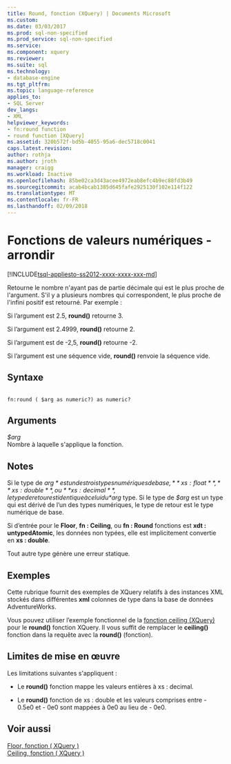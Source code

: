 ```yaml
---
title: Round, fonction (XQuery) | Documents Microsoft
ms.custom: 
ms.date: 03/03/2017
ms.prod: sql-non-specified
ms.prod_service: sql-non-specified
ms.service: 
ms.component: xquery
ms.reviewer: 
ms.suite: sql
ms.technology:
- database-engine
ms.tgt_pltfrm: 
ms.topic: language-reference
applies_to:
- SQL Server
dev_langs:
- XML
helpviewer_keywords:
- fn:round function
- round function [XQuery]
ms.assetid: 320b572f-bd5b-4055-95a6-dec5718c0041
caps.latest.revision: 
author: rothja
ms.author: jroth
manager: craigg
ms.workload: Inactive
ms.openlocfilehash: 85be02ca3d43acee4972eab8efc4b9ec88fd3b49
ms.sourcegitcommit: acab4bcab1385d645fafe2925130f102e114f122
ms.translationtype: MT
ms.contentlocale: fr-FR
ms.lasthandoff: 02/09/2018
---
```

# <a name="numeric-values-functions---round"></a>Fonctions de valeurs numériques - arrondir
[!INCLUDE[tsql-appliesto-ss2012-xxxx-xxxx-xxx-md](../includes/tsql-appliesto-ss2012-xxxx-xxxx-xxx-md.md)]

  Retourne le nombre n'ayant pas de partie décimale qui est le plus proche de l'argument. S'il y a plusieurs nombres qui correspondent, le plus proche de l'infini positif est retourné. Par exemple :  
  
 Si l’argument est 2.5, **round()** retourne 3.  
  
 Si l’argument est 2.4999, **round()** retourne 2.  
  
 Si l’argument est de -2,5, **round()** retourne -2.  
  
 Si l’argument est une séquence vide, **round()** renvoie la séquence vide.  
  
## <a name="syntax"></a>Syntaxe  
  
```  
  
fn:round ( $arg as numeric?) as numeric?  
```  
  
## <a name="arguments"></a>Arguments  
 *$arg*  
 Nombre à laquelle s'applique la fonction.  
  
## <a name="remarks"></a>Notes  
 Si le type de *$arg* est un des trois types numériques de base, **xs : float**, **xs : double**, ou **xs : decimal**, le type de retour est identique à celui du *$arg* type. Si le type de *$arg* est un type qui est dérivé de l’un des types numériques, le type de retour est le type numérique de base.  
  
 Si d’entrée pour le **Floor**, **fn : Ceiling**, ou **fn : Round** fonctions est **xdt : untypedAtomic**, les données non typées, elle est implicitement convertie en **xs : double**.  
  
 Tout autre type génère une erreur statique.  
  
## <a name="examples"></a>Exemples  
 Cette rubrique fournit des exemples de XQuery relatifs à des instances XML stockés dans différentes **xml** colonnes de type dans la base de données AdventureWorks.  
  
 Vous pouvez utiliser l’exemple fonctionnel de la [fonction ceiling (XQuery)](../xquery/numeric-values-functions-ceiling.md) pour le **round()** fonction XQuery. Il vous suffit de remplacer le **ceiling()** fonction dans la requête avec la **round()** (fonction).  
  
## <a name="implementation-limitations"></a>Limites de mise en œuvre  
 Les limitations suivantes s'appliquent :  
  
-   Le **round()** fonction mappe les valeurs entières à xs : decimal.  
  
-   Le **round()** fonction de xs : double et les valeurs comprises entre - 0.5e0 et - 0e0 sont mappées à 0e0 au lieu de - 0e0.  
  
## <a name="see-also"></a>Voir aussi  
 [Floor, fonction &#40; XQuery &#41;](../xquery/numeric-values-functions-floor.md)   
 [Ceiling, fonction &#40; XQuery &#41;](../xquery/numeric-values-functions-ceiling.md)  
  
  

